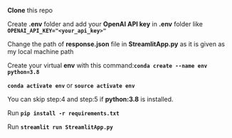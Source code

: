 **Clone** this repo

Create **.env** folder and add your **OpenAI API key** in **.env** folder like **`OPENAI_API_KEY="<your_api_key>"`**

Change the path of **response.json** file in **StreamlitApp.py** as it is given as my local machine path

Create your virtual **env** with this command:**`conda create --name env python=3.8`**

**`conda activate env`** or **`source activate env`**

You can skip step:4 and step:5 if **python:3.8** is installed.

Run **`pip install -r requirements.txt`**

Run **`streamlit run StreamlitApp.py`**

